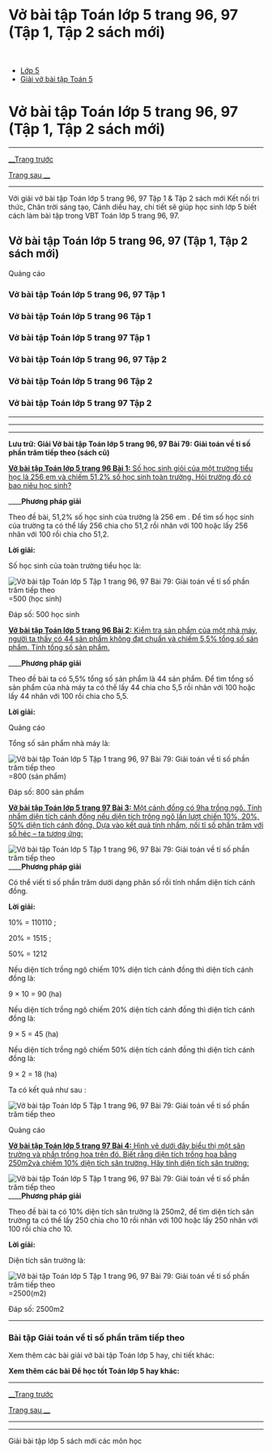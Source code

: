 # Vở bài tập Toán lớp 5 trang 96, 97 (Tập 1, Tập 2 sách mới)

﻿

  * [Lớp 5](https://vietjack.com/series/lop-5.jsp)
  * [Giải vở bài tập Toán 5](https://vietjack.com/giai-vo-bai-tap-toan-5/index.jsp)



# Vở bài tập Toán lớp 5 trang 96, 97 (Tập 1, Tập 2 sách mới)

* * *

[__Trang trước](https://vietjack.com/giai-vo-bai-tap-toan-5/bai-78-luyen-tap.jsp)

[Trang sau __](https://vietjack.com/giai-vo-bai-tap-toan-5/bai-80-luyen-tap.jsp)

* * *

Với giải vở bài tập Toán lớp 5 trang 96, 97 Tập 1 & Tập 2 sách mới Kết nối tri thức, Chân trời sáng tạo, Cánh diều hay, chi tiết sẽ giúp học sinh lớp 5 biết cách làm bài tập trong VBT Toán lớp 5 trang 96, 97.

## Vở bài tập Toán lớp 5 trang 96, 97 (Tập 1, Tập 2 sách mới)

Quảng cáo

### Vở bài tập Toán lớp 5 trang 96, 97 Tập 1

### Vở bài tập Toán lớp 5 trang 96 Tập 1

### Vở bài tập Toán lớp 5 trang 97 Tập 1

### Vở bài tập Toán lớp 5 trang 96, 97 Tập 2

### Vở bài tập Toán lớp 5 trang 96 Tập 2

### Vở bài tập Toán lớp 5 trang 97 Tập 2

* * *

* * *

* * *

**Lưu trữ: Giải Vở bài tập Toán lớp 5 trang 96, 97 Bài 79: Giải toán về tỉ số phần trăm tiếp theo (sách cũ)**

[**Vở bài tập Toán lớp 5 trang 96 Bài 1:** Số học sinh giỏi của một trường tiểu học là 256 em và chiếm 51,2% số học sinh toàn trường. Hỏi trường đó có bao niêu học sinh?](https://vietjack.com/giai-vo-bai-tap-toan-5/bai-1-trang-96-vbt-toan-5-tap-1.jsp)

____**Phương pháp giải**

Theo đề bài, 51,2% số học sinh của trường là 256 em . Để tìm số học sinh của trường ta có thể lấy 256 chia cho 51,2 rồi nhân với 100 hoặc lấy 256 nhân với 100 rồi chia cho 51,2. 

**Lời giải:**

Số học sinh của toàn trường tiểu học là:

![Vở bài tập Toán lớp 5 Tập 1 trang 96, 97 Bài 79: Giải toán về tỉ số phần trăm tiếp theo](https://vietjack.com/giai-vo-bai-tap-toan-5/images/bai-1-trang-96-vbt-toan-5-tap-1.PNG)=500 (học sinh)

Đáp số: 500 học sinh

[**Vở bài tập Toán lớp 5 trang 96 Bài 2:** Kiểm tra sản phẩm của một nhà máy, người ta thấy có 44 sản phẩm không đạt chuẩn và chiếm 5,5% tổng số sản phẩm. Tính tổng số sản phẩm.](https://vietjack.com/giai-vo-bai-tap-toan-5/bai-2-trang-96-vbt-toan-5-tap-1.jsp)

____**Phương pháp giải**

Theo đề bài ta có 5,5% tổng số sản phẩm là 44 sản phẩm. Để tìm tổng số sản phẩm của nhà máy ta có thế lấy 44 chia cho 5,5 rồi nhân với 100 hoặc lấy 44 nhân với 100 rồi chia cho 5,5. 

**Lời giải:**

Quảng cáo

Tổng số sản phẩm nhà máy là:

![Vở bài tập Toán lớp 5 Tập 1 trang 96, 97 Bài 79: Giải toán về tỉ số phần trăm tiếp theo](https://vietjack.com/giai-vo-bai-tap-toan-5/images/bai-2-trang-96-vbt-toan-5-tap-1.PNG)=800 (sản phẩm)

Đáp số: 800 sản phẩm

[**Vở bài tập Toán lớp 5 trang 97 Bài 3:** Một cánh đồng có 9ha trồng ngô. Tính nhẩm diện tích cánh đồng nếu diện tích trông ngô lần lượt chiến 10%, 20%, 50% diện tích cánh đồng. Dựa vào kết quả tính nhẩm, nối tỉ số phần trăm với số héc – ta tương ứng:](https://vietjack.com/giai-vo-bai-tap-toan-5/bai-3-trang-97-vbt-toan-5-tap-1.jsp)

![Vở bài tập Toán lớp 5 Tập 1 trang 96, 97 Bài 79: Giải toán về tỉ số phần trăm tiếp theo](https://vietjack.com/giai-vo-bai-tap-toan-5/images/bai-3-trang-97-vbt-toan-5-tap-1.PNG) ____**Phương pháp giải**

Có thể viết tỉ số phần trăm dưới dạng phân số rồi tính nhẩm diện tích cánh đồng.

**Lời giải:**

10% = 110110 ;

20% = 1515 ;

50% = 1212

Nếu diện tích trồng ngô chiếm 10% diện tích cánh đồng thì diện tích cánh đồng là:

9 × 10 = 90 (ha)

Nếu diện tích trồng ngô chiếm 20% diện tích cánh đồng thì diện tích cánh đồng là:

9 × 5 = 45 (ha)

Nếu diện tích trồng ngô chiếm 50% diện tích cánh đồng thì diện tích cánh đồng là:

9 × 2 = 18 (ha)

Ta có kết quả như sau :

![Vở bài tập Toán lớp 5 Tập 1 trang 96, 97 Bài 79: Giải toán về tỉ số phần trăm tiếp theo](https://vietjack.com/giai-vo-bai-tap-toan-5/images/bai-3-trang-97-vbt-toan-5-tap-1-1.PNG)

Quảng cáo

[**Vở bài tập Toán lớp 5 trang 97 Bài 4:** Hình vẽ dưới đây biểu thị một sân trường và phần trồng hoa trên đó. Biết rằng diện tích trồng hoa bằng 250m2và chiếm 10% diện tích sân trường. Hãy tính diện tích sân trường:](https://vietjack.com/giai-vo-bai-tap-toan-5/bai-4-trang-97-vbt-toan-5-tap-1.jsp)

![Vở bài tập Toán lớp 5 Tập 1 trang 96, 97 Bài 79: Giải toán về tỉ số phần trăm tiếp theo](https://vietjack.com/giai-vo-bai-tap-toan-5/images/bai-4-trang-97-vbt-toan-5-tap-1.PNG) ____**Phương pháp giải**

Theo đề bài ta có 10% diện tích sân trường là 250m2, để tìm diện tích sân trường ta có thế lấy 250 chia cho 10 rồi nhân với 100 hoặc lấy 250 nhân với 100 rồi chia cho 10. 

**Lời giải:**

Diện tích sân trường là:

![Vở bài tập Toán lớp 5 Tập 1 trang 96, 97 Bài 79: Giải toán về tỉ số phần trăm tiếp theo](https://vietjack.com/giai-vo-bai-tap-toan-5/images/bai-4-trang-97-vbt-toan-5-tap-1-1.PNG)=2500(m2)

Đáp số: 2500m2

* * *

### **Bài tập Giải toán về tỉ số phần trăm tiếp theo**

Xem thêm các bài giải vở bài tập Toán lớp 5 hay, chi tiết khác:

**Xem thêm các bài Để học tốt Toán lớp 5 hay khác:**

* * *

[__Trang trước](https://vietjack.com/giai-vo-bai-tap-toan-5/bai-78-luyen-tap.jsp)

[Trang sau __](https://vietjack.com/giai-vo-bai-tap-toan-5/bai-80-luyen-tap.jsp)

* * *

* * *

Giải bài tập lớp 5 sách mới các môn học
